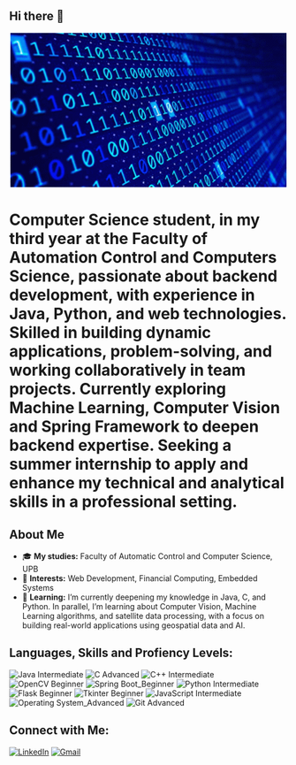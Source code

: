 ## Hi there 👋

<div align="center">
  <a href="https://github.com/banescuema101/banescuema101/blob/main/gif_computer.gif">
    <img src="https://github.com/banescuema101/banescuema101/blob/main/gif_computer.gif" alt="Gif Computer" width="500"/>
  </a>
</div>

# Computer Science student, in my third year at the Faculty of Automation Control and Computers Science, passionate about backend development, with experience in Java, Python, and web technologies. Skilled in building dynamic applications, problem-solving, and working collaboratively in team projects. Currently exploring Machine Learning, Computer Vision and Spring Framework to deepen backend expertise. Seeking a summer internship to apply and enhance my technical and analytical skills in a professional setting.

## About Me

- 🎓 **My studies:** Faculty of Automatic Control and Computer Science, UPB
- 🧠 **Interests:** Web Development, Financial Computing, Embedded Systems
- 🌱 **Learning:** I’m currently deepening my knowledge in Java, C, and Python. In parallel, I’m learning about Computer Vision, Machine Learning algorithms, and satellite data processing, with a focus on building real-world applications using geospatial data and AI.


## Languages, Skills and Profiency Levels:

![Java Intermediate](https://img.shields.io/badge/Java-Intermediate-007396?style=for-the-badge&logo=java&logoColor=white)
![C Advanced](https://img.shields.io/badge/C-Advanced-A8B9CC?style=for-the-badge&logo=c&logoColor=white)
![C++ Intermediate](https://img.shields.io/badge/C++-Intermediate-00599C?style=for-the-badge&logo=cplusplus&logoColor=white)
![OpenCV Beginner](https://img.shields.io/badge/OpenCV-Beginner-27338e?style=for-the-badge&logo=opencv&logoColor=white)
![Spring Boot_Beginner](https://img.shields.io/badge/Spring_Boot-Intermediate-6DB33F?style=for-the-badge&logo=springboot&logoColor=fff)
![Python Intermediate](https://img.shields.io/badge/Python-Intermediate-3776AB?style=for-the-badge&logo=python&logoColor=white)
![Flask Beginner](https://img.shields.io/badge/Flask-Beginner-000?style=for-the-badge&logo=flask&logoColor=fff)
![Tkinter Beginner](https://img.shields.io/badge/Tkinter-Beginner-3F51B5?style=for-the-badge)
![JavaScript Intermediate](https://img.shields.io/badge/JavaScript-Intermediate-F7DF1E?style=for-the-badge&logo=javascript&logoColor=black)
![Operating System_Advanced](https://img.shields.io/badge/Linux-Intermediate-FCC624?style=for-the-badge&logo=linux&logoColor=black)
![Git Advanced](https://img.shields.io/badge/Git-Advanced-F05032?style=for-the-badge&logo=git&logoColor=white)

## Connect with Me:

[![LinkedIn](https://img.shields.io/badge/-LinkedIn-0A66C2?logo=linkedin&logoColor=white&style=flat)](https://linkedin.com/in/ema-banescu)
[![Gmail](https://img.shields.io/badge/-Gmail-EA4335?logo=gmail&logoColor=white&style=flat)](banescuema@gmail.com)
<!--
[![Website](https://img.shields.io/badge/-Website-000000?logo=web&logoColor=white&style=flat)](https://your-website.com)
-->
<!--
Here are some ideas to get you started:
- 🔭 I’m currently working on ...

- 👯 I’m looking to collaborate on ...
- 🤔 I’m looking for help with ...
- 💬 Ask me about ...
- 📫 How to reach me: ...
- 😄 Pronouns: ...
- ⚡ Fun fact: ...
-->
